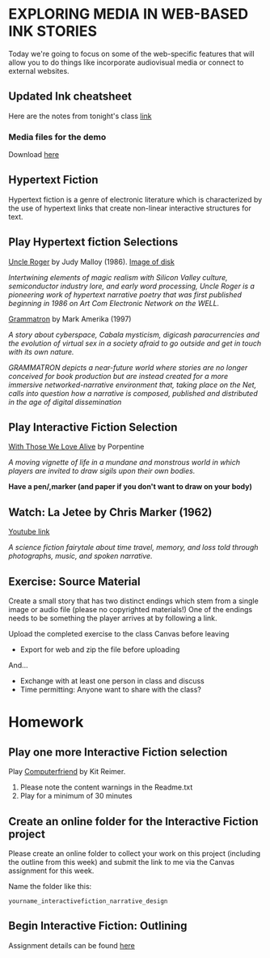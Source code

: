 # EXPLORING MEDIA IN WEB-BASED INK STORIES
Today we're going to focus on some of the web-specific features that will allow you to do things like incorporate audiovisual media or connect to external websites.

## Updated Ink cheatsheet

Here are the notes from tonight's class [link](./assets/documents/ink-basics-cheatsheet.md#week-5)


### Media files for the demo
Download [here](https://drive.google.com/file/d/1ChpR5oB615mFZ-f6G0LygMbhVbwPehUo/view?usp=sharing)


## Hypertext Fiction
Hypertext fiction is a genre of electronic literature which is characterized by the use of hypertext links that create non-linear interactive structures for text.

## Play Hypertext fiction Selections
[Uncle Roger](https://people.well.com/user/jmalloy/uncleroger/partytop.html) by Judy Malloy (1986). [Image of disk](https://scalar.usc.edu/works/pathfinders/media/front-of-floppy-disk-for-a-party-in-woodside-by-judy-malloy)

_Intertwining elements of magic realism with Silicon Valley culture, semiconductor industry lore, and early word processing, Uncle Roger is a pioneering work of hypertext narrative poetry that was first published beginning in 1986 on Art Com Electronic Network on the WELL._

[Grammatron](https://www.grammatron.com/) by Mark Amerika (1997)

_A story about cyberspace, Cabala mysticism, digicash paracurrencies and the evolution of virtual sex in a society afraid to go outside and get in touch with its own nature._

_GRAMMATRON depicts a near-future world where stories are no longer conceived for book production but are instead created for a more immersive networked-narrative environment that, taking place on the Net, calls into question how a narrative is composed, published and distributed in the age of digital dissemination_


## Play Interactive Fiction Selection
[With Those We Love Alive](https://xrafstar.monster/games/twine/wtwla/) by Porpentine

_A moving vignette of life in a mundane and monstrous world in which players are invited to draw sigils upon their own bodies._

__Have a pen/,marker (and paper if you don't want to draw on your body)__


## Watch: La Jetee by Chris Marker (1962)
[Youtube link](https://www.youtube.com/watch?v=nvJzKqdSr-Q)

_A science fiction fairytale about time travel, memory, and loss told through photographs, music, and spoken narrative._ 

## Exercise: Source Material
Create a small story that has two distinct endings which stem from a single image or audio file (please no copyrighted materials!) One of the endings needs to be something the player arrives at by following a link. 

Upload the completed exercise to the class Canvas before leaving
- Export for web and zip the file before uploading

And...
- Exchange with at least one person in class and discuss
- Time permitting: Anyone want to share with the class? 

# Homework

## Play one more Interactive Fiction selection

Play [Computerfriend](https://ifdb.org/viewgame?id=qupd7qqd1cdc8rev) by Kit Reimer.
1. Please note the content warnings in the Readme.txt
2. Play for a minimum of 30 minutes

## Create an online folder for the Interactive Fiction project
Please create an online folder to collect your work on this project (including the outline from this week) and submit the link to me via the Canvas assignment for this week.

Name the folder like this:

`yourname_interactivefiction_narrative_design`


## Begin Interactive Fiction: Outlining
Assignment details can be found [here](./assets/documents/if-description.md)
